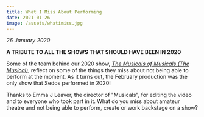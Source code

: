```yaml
---
title: What I Miss About Performing
date: 2021-01-26
image: /assets/whatimiss.jpg
---
```

*26 January 2020*

**A TRIBUTE TO ALL THE SHOWS THAT SHOULD HAVE BEEN IN 2020**

Some of the team behind our 2020 show, *[The Musicals of Musicals (The Musical)](https://sedos.co.uk/shows/2020-the-musical-of-musicals-the-musical)*, reflect on some of the things they miss about not being able to perform at the moment. As it turns out, the February production was the only show that Sedos performed in 2020!

Thanks to Emma J Leaver, the director of "Musicals", for editing the video and to everyone who took part in it. What do you miss about amateur theatre and not being able to perform, create or work backstage on a show?

<div class="video-responsive"><?# YouTube Rn25saKDdKg /?></div>